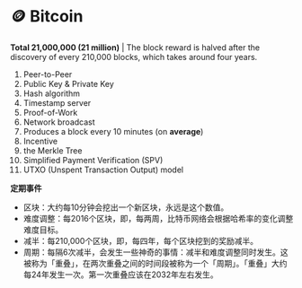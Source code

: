 # 🪙 Bitcoin

**Total 21,000,000 (21 million)** | The block reward is halved after the discovery of every 210,000 blocks, which takes around four years.

1. Peer-to-Peer
2. Public Key & Private Key
3. Hash algorithm
4. Timestamp server
5. Proof-of-Work
6. Network broadcast
7. Produces a block every 10 minutes (on **average**)
8. Incentive
9. the Merkle Tree
10. Simplified Payment Verification (SPV)
11. UTXO (Unspent Transaction Output) model

**定期事件**

* 区块：大约每10分钟会挖出一个新区块，永远是这个数值。
* 难度调整：每2016个区块，即，每两周，比特币网络会根据哈希率的变化调整难度目标。
* 减半：每210,000个区块，即，每四年，每个区块挖到的奖励减半。
* 周期：每隔6次减半，会发生一些神奇的事情：减半和难度调整同时发生。这被称为「重叠」，在两次重叠之间的时间段被称为一个「周期」。「重叠」大约每24年发生一次。第一次重叠应该在2032年左右发生。

